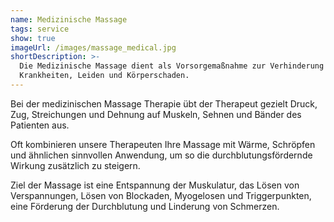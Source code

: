 ```yaml
---
name: Medizinische Massage
tags: service
show: true
imageUrl: /images/massage_medical.jpg
shortDescription: >-
  Die Medizinische Massage dient als Vorsorgemaßnahme zur Verhinderung von
  Krankheiten, Leiden und Körperschaden.
---
```

Bei der medizinischen Massage Therapie übt der Therapeut gezielt Druck, Zug, Streichungen und Dehnung auf Muskeln, Sehnen und Bänder des Patienten aus.

Oft kombinieren unsere Therapeuten Ihre Massage mit Wärme, Schröpfen und ähnlichen sinnvollen Anwendung, um so die durchblutungsfördernde Wirkung zusätzlich zu steigern.

Ziel der Massage ist eine Entspannung der Muskulatur, das Lösen von Verspannungen, Lösen von Blockaden, Myogelosen und Triggerpunkten, eine Förderung der Durchblutung und Linderung von Schmerzen.

